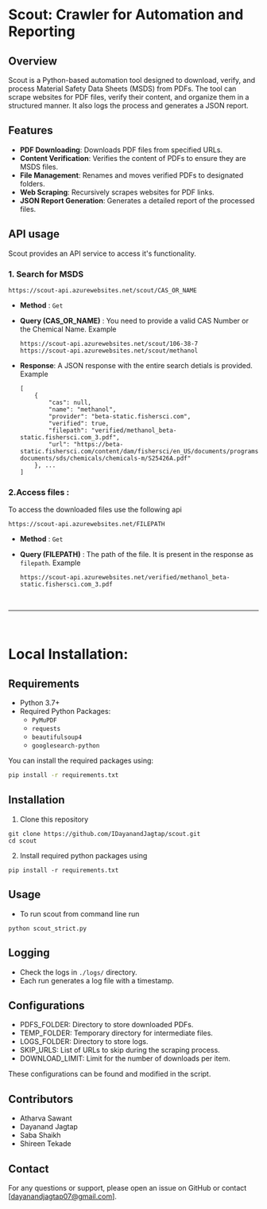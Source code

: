 # Scout: Crawler for Automation and Reporting

## Overview

Scout is a Python-based automation tool designed to download, verify, and process Material Safety Data Sheets (MSDS) from PDFs. The tool can scrape websites for PDF files, verify their content, and organize them in a structured manner. It also logs the process and generates a JSON report.

## Features

-   **PDF Downloading**: Downloads PDF files from specified URLs.
-   **Content Verification**: Verifies the content of PDFs to ensure they are MSDS files.
-   **File Management**: Renames and moves verified PDFs to designated folders.
-   **Web Scraping**: Recursively scrapes websites for PDF links.
-   **JSON Report Generation**: Generates a detailed report of the processed files.

## API usage
Scout provides an API service to access it's functionality. 


### 1. Search for MSDS
```
https://scout-api.azurewebsites.net/scout/CAS_OR_NAME
```
- **Method** : `Get`
- **Query (CAS_OR_NAME)** : You need to provide a valid CAS Number or the Chemical Name. Example
    ```
    https://scout-api.azurewebsites.net/scout/106-38-7
    https://scout-api.azurewebsites.net/scout/methanol
    ```
- **Response**: A JSON response with the entire search detials is provided. Example
  
    ```
    [
        {
            "cas": null,
            "name": "methanol",
            "provider": "beta-static.fishersci.com",
            "verified": true,
            "filepath": "verified/methanol_beta-static.fishersci.com_3.pdf",
            "url": "https://beta-static.fishersci.com/content/dam/fishersci/en_US/documents/programs/education/regulatory-documents/sds/chemicals/chemicals-m/S25426A.pdf"
        }, ...
    ]
    ```
  

### 2.Access files :
To access the downloaded files use the following api
```
https://scout-api.azurewebsites.net/FILEPATH
```
- **Method** : `Get`
- **Query (FILEPATH)** : The path of the file. It is present in the response as `filepath`. Example

    ```
    https://scout-api.azurewebsites.net/verified/methanol_beta-static.fishersci.com_3.pdf
    ```
<br>

----------------

<br>

# Local Installation:

## Requirements

-   Python 3.7+
-   Required Python Packages:
    -   `PyMuPDF`
    -   `requests`
    -   `beautifulsoup4`
    -   `googlesearch-python`

You can install the required packages using:

```bash
pip install -r requirements.txt
```

## Installation

1. Clone this repository

```
git clone https://github.com/IDayanandJagtap/scout.git
cd scout
```

2. Install required python packages using

```
pip install -r requirements.txt
```

## Usage

-   To run scout from command line run

```
python scout_strict.py
```

## Logging

-   Check the logs in `./logs/` directory.
-   Each run generates a log file with a timestamp.

## Configurations

- PDFS_FOLDER: Directory to store downloaded PDFs.
- TEMP_FOLDER: Temporary directory for intermediate files.
- LOGS_FOLDER: Directory to store logs.
- SKIP_URLS: List of URLs to skip during the scraping process.
- DOWNLOAD_LIMIT: Limit for the number of downloads per item.

These configurations can be found and modified in the script.

## Contributors

- Atharva Sawant
- Dayanand Jagtap
- Saba Shaikh
- Shireen Tekade

## Contact

For any questions or support, please open an issue on GitHub or contact [dayanandjagtap07@gmail.com].
